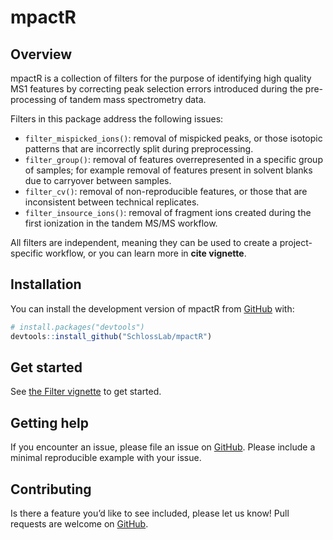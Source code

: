 
<!-- README.md is generated from README.Rmd. Please edit that file -->

# mpactR

<!-- badges: start -->
<!-- badges: end -->

## Overview

mpactR is a collection of filters for the purpose of identifying high
quality MS1 features by correcting peak selection errors introduced
during the pre-processing of tandem mass spectrometry data.

Filters in this package address the following issues:

- `filter_mispicked_ions()`: removal of mispicked peaks, or those
  isotopic patterns that are incorrectly split during preprocessing.
- `filter_group()`: removal of features overrepresented in a specific
  group of samples; for example removal of features present in solvent
  blanks due to carryover between samples.
- `filter_cv()`: removal of non-reproducible features, or those that are
  inconsistent between technical replicates.
- `filter_insource_ions()`: removal of fragment ions created during the
  first ionization in the tandem MS/MS workflow.

All filters are independent, meaning they can be used to create a
project-specific workflow, or you can learn more in **cite vignette**.

## Installation

You can install the development version of mpactR from
[GitHub](https://github.com/SchlossLab/mpactR) with:

``` r
# install.packages("devtools")
devtools::install_github("SchlossLab/mpactR")
```

## Get started

See [the Filter vignette](articles/filter.html) to get started.

## Getting help

If you encounter an issue, please file an issue on
[GitHub](https://github.com/SchlossLab/mpactR/issues). Please include a
minimal reproducible example with your issue.

## Contributing

Is there a feature you’d like to see included, please let us know! Pull
requests are welcome on
[GitHub](https://github.com/SchlossLab/mpactR/pulls).
